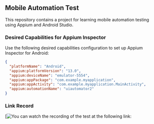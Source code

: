 ## Mobile Automation Test
This repository contains a project for learning mobile automation testing using Appium and Android Studio.

### Desired Capabilities for Appium Inspector
Use the following desired capabilities configuration to set up Appium Inspector for Android:

```json
{
  "platformName": "Android",
  "appium:platformVersion": "13.0",
  "appium:deviceName": "emulator-5554",
  "appium:appPackage": "com.example.myapplication",
  "appium:appActivity": "com.example.myapplication.MainActivity",
  "appium:automationName": "uiautomator2"
}
```

### Link Record
  [![You can watch the recording of the test at the following link:](https://drive.google.com/file/d/1Jjn9T1AF65RQTjVIKIwqvqYLAWAV6i1J/view?usp=sharing)

